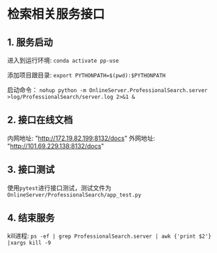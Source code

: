 # 检索相关服务接口

## 1. 服务启动
进入到运行环境: `conda activate pp-use`

添加项目跟目录: `export PYTHONPATH=$(pwd):$PYTHONPATH`

启动命令：
`nohup python -m OnlineServer.ProfessionalSearch.server >log/ProfessionalSearch/server.log 2>&1 &`

## 2. 接口在线文档
内网地址: "http://172.19.82.199:8132/docs"
外网地址: "http://101.69.229.138:8132/docs"

## 3. 接口测试
使用`pytest`进行接口测试，测试文件为`OnlineServer/ProfessionalSearch/app_test.py`

## 4. 结束服务
kill进程: `ps -ef | grep ProfessionalSearch.server | awk {'print $2'} |xargs kill -9`


